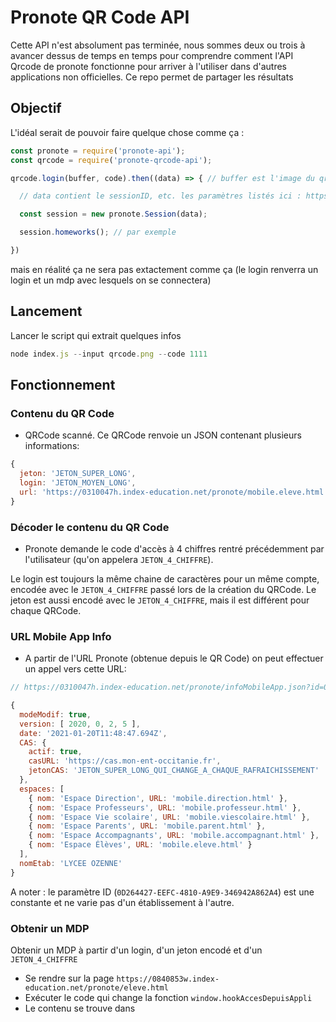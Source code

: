 # Pronote QR Code API

Cette API n'est absolument pas terminée, nous sommes deux ou trois à avancer dessus de temps en temps pour comprendre comment l'API Qrcode de pronote fonctionne pour arriver à l'utiliser dans d'autres applications non officielles. Ce repo permet de partager les résultats

## Objectif

L'idéal serait de pouvoir faire quelque chose comme ça :

```js
const pronote = require('pronote-api');
const qrcode = require('pronote-qrcode-api');

qrcode.login(buffer, code).then((data) => { // buffer est l'image du qrcode, code est le JETON_4_CHIFFRE

  // data contient le sessionID, etc. les paramètres listés ici : https://github.com/Litarvan/pronote-api/blob/master/src/session.js#L28

  const session = new pronote.Session(data); 

  session.homeworks(); // par exemple

})
```

mais en réalité ça ne sera pas extactement comme ça (le login renverra un login et un mdp avec lesquels on se connectera)

## Lancement

Lancer le script qui extrait quelques infos

```js
node index.js --input qrcode.png --code 1111
```

## Fonctionnement

### Contenu du QR Code

* QRCode scanné. Ce QRCode renvoie un JSON contenant plusieurs informations:
```js
{
  jeton: 'JETON_SUPER_LONG',
  login: 'JETON_MOYEN_LONG',
  url: 'https://0310047h.index-education.net/pronote/mobile.eleve.html'
}
```

### Décoder le contenu du QR Code

* Pronote demande le code d'accès à 4 chiffres rentré précédemment par l'utilisateur (qu'on appelera `JETON_4_CHIFFRE`).

Le login est toujours la même chaine de caractères pour un même compte, encodée avec le `JETON_4_CHIFFRE` passé lors de la création du QRCode. Le jeton est aussi encodé avec le `JETON_4_CHIFFRE`, mais il est différent pour chaque QRCode.

### URL Mobile App Info

* A partir de l'URL Pronote (obtenue depuis le QR Code) on peut effectuer un appel vers cette URL:
```js
// https://0310047h.index-education.net/pronote/infoMobileApp.json?id=0D264427-EEFC-4810-A9E9-346942A862A4

{
  modeModif: true,
  version: [ 2020, 0, 2, 5 ],
  date: '2021-01-20T11:48:47.694Z',
  CAS: {
    actif: true,
    casURL: 'https://cas.mon-ent-occitanie.fr',
    jetonCAS: 'JETON_SUPER_LONG_QUI_CHANGE_A_CHAQUE_RAFRAICHISSEMENT'
  },
  espaces: [
    { nom: 'Espace Direction', URL: 'mobile.direction.html' },
    { nom: 'Espace Professeurs', URL: 'mobile.professeur.html' },
    { nom: 'Espace Vie scolaire', URL: 'mobile.viescolaire.html' },
    { nom: 'Espace Parents', URL: 'mobile.parent.html' },
    { nom: 'Espace Accompagnants', URL: 'mobile.accompagnant.html' },
    { nom: 'Espace Élèves', URL: 'mobile.eleve.html' }
  ],
  nomEtab: 'LYCEE OZENNE'
}
```
A noter : le paramètre ID (`0D264427-EEFC-4810-A9E9-346942A862A4`) est une constante et ne varie pas d'un établissement à l'autre.

### Obtenir un MDP

Obtenir un MDP à partir d'un login, d'un jeton encodé et d'un `JETON_4_CHIFFRE`

* Se rendre sur la page `https://0840853w.index-education.net/pronote/eleve.html`
* Exécuter le code qui change la fonction `window.hookAccesDepuisAppli`
* Le contenu se trouve dans 